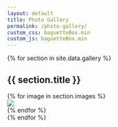 ```yaml
---
layout: default
title: Photo Gallery
permalink: /photo-gallery/
custom_css: baguetteBox.min
custom_js: baguetteBox.min
---
```


<div id="gallery">
	{% for section in site.data.gallery %}
	<div class="gallery-section">
		<h2 class="h5">{{ section.title }}</h2>
		<div class="row">
			{% for image in section.images %}
			<div class="col-sm-3">
				<div class="gallery-container">
					<a href="{{ image.file | prepend: '/assets/images/gallery/' }}">
						<img class="lazy" src="{{ '/assets/images/placeholder.gif' | relative_url }}" data-src="{{ image.file | prepend: '/assets/images/gallery/' }}" />
					</a>
				</div>
			</div>
			{% endfor %}
		</div>
	</div>
	{% endfor %}
</div>